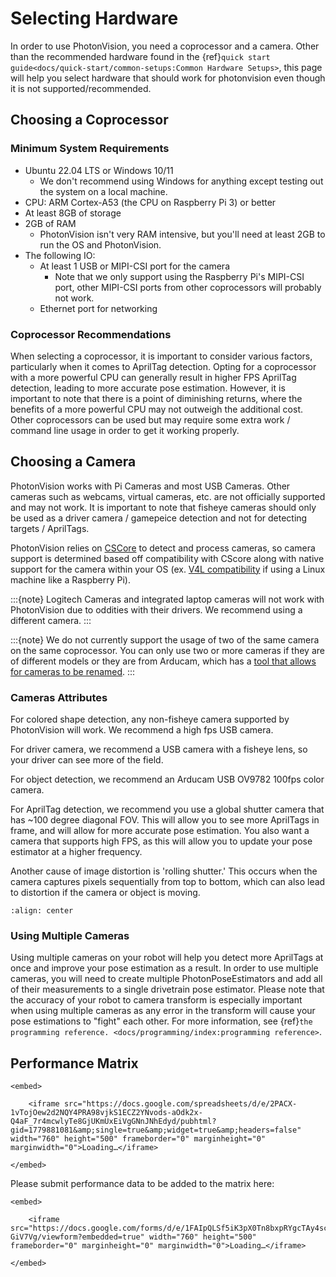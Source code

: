 # Selecting Hardware

In order to use PhotonVision, you need a coprocessor and a camera. Other than the recommended hardware found in the {ref}`quick start guide<docs/quick-start/common-setups:Common Hardware Setups>`, this page will help you select hardware that should work for photonvision even though it is not supported/recommended.

## Choosing a Coprocessor

### Minimum System Requirements

- Ubuntu 22.04 LTS or Windows 10/11
  - We don't recommend using Windows for anything except testing out the system on a local machine.
- CPU: ARM Cortex-A53 (the CPU on Raspberry Pi 3) or better
- At least 8GB of storage
- 2GB of RAM
  - PhotonVision isn't very RAM intensive, but you'll need at least 2GB to run the OS and PhotonVision.
- The following IO:
  - At least 1 USB or MIPI-CSI port for the camera
    - Note that we only support using the Raspberry Pi's MIPI-CSI port, other MIPI-CSI ports from other coprocessors will probably not work.
  - Ethernet port for networking

### Coprocessor Recommendations

When selecting a coprocessor, it is important to consider various factors, particularly when it comes to AprilTag detection. Opting for a coprocessor with a more powerful CPU can generally result in higher FPS AprilTag detection, leading to more accurate pose estimation. However, it is important to note that there is a point of diminishing returns, where the benefits of a more powerful CPU may not outweigh the additional cost. Other coprocessors can be used but may require some extra work / command line usage in order to get it working properly.

## Choosing a Camera

PhotonVision works with Pi Cameras and most USB Cameras. Other cameras such as webcams, virtual cameras, etc. are not officially supported and may not work. It is important to note that fisheye cameras should only be used as a driver camera / gamepeice detection and not for detecting targets / AprilTags.

PhotonVision relies on [CSCore](https://github.com/wpilibsuite/allwpilib/tree/main/cscore) to detect and process cameras, so camera support is determined based off compatibility with CScore along with native support for the camera within your OS (ex. [V4L compatibility](https://en.wikipedia.org/wiki/Video4Linux) if using a Linux machine like a Raspberry Pi).

:::{note}
Logitech Cameras and integrated laptop cameras will not work with PhotonVision due to oddities with their drivers. We recommend using a different camera.
:::

:::{note}
We do not currently support the usage of two of the same camera on the same coprocessor. You can only use two or more cameras if they are of different models or they are from Arducam, which has a [tool that allows for cameras to be renamed](https://docs.arducam.com/UVC-Camera/Serial-Number-Tool-Guide/).
:::

### Cameras Attributes

For colored shape detection, any non-fisheye camera supported by PhotonVision will work. We recommend a high fps USB camera.

For driver camera, we recommend a USB camera with a fisheye lens, so your driver can see more of the field.

For object detection, we recommend an Arducam USB OV9782 100fps color camera.

For AprilTag detection, we recommend you use a global shutter camera that has ~100 degree diagonal FOV. This will allow you to see more AprilTags in frame, and will allow for more accurate pose estimation. You also want a camera that supports high FPS, as this will allow you to update your pose estimator at a higher frequency.

Another cause of image distortion is 'rolling shutter.' This occurs when the camera captures pixels sequentially from top to bottom, which can also lead to distortion if the camera or object is moving.

```{image} images/rollingshutter.gif
:align: center
```

### Using Multiple Cameras

Using multiple cameras on your robot will help you detect more AprilTags at once and improve your pose estimation as a result. In order to use multiple cameras, you will need to create multiple PhotonPoseEstimators and add all of their measurements to a single drivetrain pose estimator. Please note that the accuracy of your robot to camera transform is especially important when using multiple cameras as any error in the transform will cause your pose estimations to "fight" each other. For more information, see {ref}`the programming reference. <docs/programming/index:programming reference>`.

## Performance Matrix

```{raw} html
<embed>

    <iframe src="https://docs.google.com/spreadsheets/d/e/2PACX-1vTojOew2d2NQY4PRA98vjkS1ECZ2YNvods-aOdk2x-Q4aF_7r4mcwlyTe8GjUKmUxEiVgGNnJNhEdyd/pubhtml?gid=1779881081&amp;single=true&amp;widget=true&amp;headers=false" width="760" height="500" frameborder="0" marginheight="0" marginwidth="0">Loading…</iframe>

</embed>
```

Please submit performance data to be added to the matrix here:

```{raw} html
<embed>

    <iframe src="https://docs.google.com/forms/d/e/1FAIpQLSf5iK3pX0Tn8bxpRYgcTAy4scUu14rUvJqkTyfzoKc-GiV7Vg/viewform?embedded=true" width="760" height="500" frameborder="0" marginheight="0" marginwidth="0">Loading…</iframe>

</embed>
```
